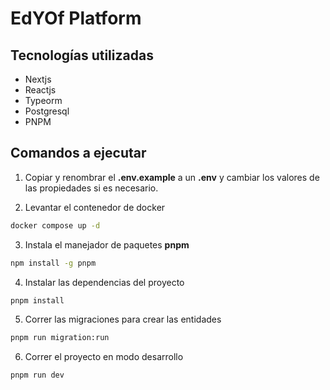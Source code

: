 # EdYOf Platform

## Tecnologías utilizadas
- Nextjs
- Reactjs
- Typeorm
- Postgresql
- PNPM

## Comandos a ejecutar
1. Copiar y renombrar el __.env.example__ a un __.env__ y cambiar los valores de las propiedades si es necesario.

2. Levantar el contenedor de docker
``` bash
docker compose up -d
```

3. Instala el manejador de paquetes __pnpm__
``` bash
npm install -g pnpm 
``` 

4. Instalar las dependencias del proyecto
``` bash
pnpm install 
``` 

5. Correr las migraciones para crear las entidades
``` bash
pnpm run migration:run 
```

6. Correr el proyecto en modo desarrollo
``` bash
pnpm run dev 
``` 